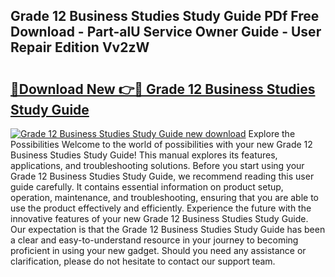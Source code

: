 ## Grade 12 Business Studies Study Guide PDf Free Download - Part-alU Service Owner Guide - User Repair Edition Vv2zW

# <h2><a href="http://bc49707.oget.top/?id=Grade+12+Business+Studies+Study+Guide">🔗Download New 👉🔴 Grade 12 Business Studies Study Guide</a></h2>

[![Grade 12 Business Studies Study Guide new download](https://i.imgur.com/5g1atiW.png)](http://bc49707.oget.top/?id=Grade+12+Business+Studies+Study+Guide)
Explore the Possibilities Welcome to the world of possibilities with your new Grade 12 Business Studies Study Guide! This manual explores its features, applications, and troubleshooting solutions. Before you start using your Grade 12 Business Studies Study Guide, we recommend reading this user guide carefully. It contains essential information on product setup, operation, maintenance, and troubleshooting, ensuring that you are able to use the product effectively and efficiently. Experience the future with the innovative features of your new Grade 12 Business Studies Study Guide. Our expectation is that the Grade 12 Business Studies Study Guide has been a clear and easy-to-understand resource in your journey to becoming proficient in using your new gadget. Should you need any assistance or clarification, please do not hesitate to contact our support team.
